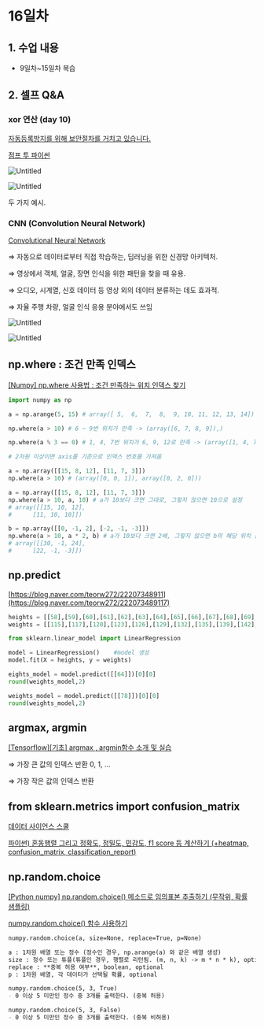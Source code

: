 # 16일차

## 1. 수업 내용

- 9일차~15일차 복습

## 2. 셀프 Q&A

### xor 연산 (day 10)

[자동등록방지를 위해 보안절차를 거치고 있습니다.](http://solarisailab.com/archives/1206)

[점프 투 파이썬](https://wikidocs.net/24958)

![Untitled](16%E1%84%8B%E1%85%B5%E1%86%AF%E1%84%8E%E1%85%A1%20133bb/Untitled.png)

![Untitled](16%E1%84%8B%E1%85%B5%E1%86%AF%E1%84%8E%E1%85%A1%20133bb/Untitled%201.png)

두 가지 예시.

### CNN (Convolution Neural Network)

[Convolutional Neural Network](https://kr.mathworks.com/discovery/convolutional-neural-network-matlab.html)

⇒ 자동으로 데이터로부터 직접 학습하는, 딥러닝을 위한 신경망 아키텍처.

⇒ 영상에서 객체, 얼굴, 장면 인식을 위한 패턴을 찾을 때 유용.

⇒ 오디오, 시계열, 신호 데이터 등 영상 외의 데이터 분류하는 데도 효과적.

⇒ 자율 주행 차량, 얼굴 인식 응용 분야에서도 쓰임

![Untitled](16%E1%84%8B%E1%85%B5%E1%86%AF%E1%84%8E%E1%85%A1%20133bb/Untitled%202.png)

![Untitled](16%E1%84%8B%E1%85%B5%E1%86%AF%E1%84%8E%E1%85%A1%20133bb/Untitled%203.png)

## np.where : 조건 만족 인덱스

[[Numpy] np.where 사용법 : 조건 만족하는 위치 인덱스 찾기](https://jimmy-ai.tistory.com/46)

```python
import numpy as np

a = np.arange(5, 15) # array([ 5,  6,  7,  8,  9, 10, 11, 12, 13, 14])

np.where(a > 10) # 6 ~ 9번 위치가 만족 -> (array([6, 7, 8, 9]),)

np.where(a % 3 == 0) # 1, 4, 7번 위치가 6, 9, 12로 만족 -> (array([1, 4, 7]),)
```

```python
# 2차원 이상이면 axis를 기준으로 인덱스 번호를 가져옴

a = np.array([[15, 8, 12], [11, 7, 3]])
np.where(a > 10) # (array([0, 0, 1]), array([0, 2, 0]))
```

```python
a = np.array([[15, 8, 12], [11, 7, 3]])
np.where(a > 10, a, 10) # a가 10보다 크면 그대로, 그렇지 않으면 10으로 설정
# array([[15, 10, 12],
#      [11, 10, 10]])

b = np.array([[0, -1, 2], [-2, -1, -3]])
np.where(a > 10, a * 2, b) # a가 10보다 크면 2배, 그렇지 않으면 b의 해당 위치 값으로 설정
# array([[30, -1, 24],
#      [22, -1, -3]])
```

## np.predict

[https://blog.naver.com/teorw272/22207348911](https://blog.naver.com/teorw272/222073489117)

```python
heights = [[58],[59],[60],[61],[62],[63],[64],[65],[66],[67],[68],[69],[70],[71],[72]]
weights = [[115],[117],[120],[123],[126],[129],[132],[135],[139],[142],[146],[150],[154],[159],[164]]

from sklearn.linear_model import LinearRegression

model = LinearRegression()    #model 생성
model.fit(X = heights, y = weights)      

eights_model = model.predict([[64]])[0][0]
round(weights_model,2)

weights_model = model.predict([[78]])[0][0]
round(weights_model,2)
```

## argmax, argmin

[[Tensorflow][기초] argmax , argmin함수 소개 및 실습](https://m.blog.naver.com/PostView.naver?isHttpsRedirect=true&blogId=wideeyed&logNo=221164668953)

⇒ 가장 큰 값의 인덱스 반환 0, 1, ...

⇒ 가장 작은 값의 인덱스 반환

## from sklearn.metrics import confusion_matrix

[데이터 사이언스 스쿨](https://datascienceschool.net/03%20machine%20learning/09.04%20%EB%B6%84%EB%A5%98%20%EC%84%B1%EB%8A%A5%ED%8F%89%EA%B0%80.html)

[파이썬) 혼동행렬 그리고 정확도, 정밀도, 민감도, f1 score 등 계산하기 (+heatmap, confusion_matrix, classification_report)](https://lovelydiary.tistory.com/363)

## np.random.choice

[[Python numpy] np.random.choice() 메소드로 임의표본 추출하기 (무작위, 확률 샘플링)](https://rfriend.tistory.com/548)

[numpy.random.choice() 함수 사용하기](https://sweepover.tistory.com/11)

```markdown
numpy.random.choice(a, size=None, replace=True, p=None)

a : 1차원 배열 또는 정수 (정수인 경우, np.arange(a) 와 같은 배열 생성)
size : 정수 또는 튜플(튜플인 경우, 행렬로 리턴됨. (m, n, k) -> m * n * k), optional
replace : **중복 허용 여부**, boolean, optional
p : 1차원 배열, 각 데이터가 선택될 확률, optional
```

```markdown
numpy.random.choice(5, 3, True)
- 0 이상 5 미만인 정수 중 3개를 출력한다. (중복 허용)

numpy.random.choice(5, 3, False)
- 0 이상 5 미만인 정수 중 3개를 출력한다. (중복 비허용)
```